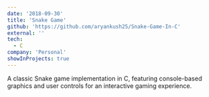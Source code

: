 ```yaml
---
date: '2018-09-30'
title: 'Snake Game'
github: 'https://github.com/aryankush25/Snake-Game-In-C'
external: ''
tech:
  - C
company: 'Personal'
showInProjects: true
---
```


A classic Snake game implementation in C, featuring console-based graphics and user controls for an interactive gaming experience.
